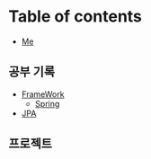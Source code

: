 # Table of contents

* [Me](README.md)
## 공부 기록
* [FrameWork](FrameWork/README.md)
  * [Spring](FrameWork/Spring/README.md)
* [JPA](JPA/README.md)
## 프로젝트
